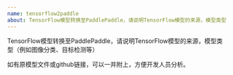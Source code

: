 ```yaml
---
name: tensorflow2paddle
about: TensorFlow模型转换至PaddlePaddle，请说明TensorFlow模型的来源，模型类型（例如图像分类、目标检测等）
---
```


TensorFlow模型转换至PaddlePaddle，请说明TensorFlow模型的来源，模型类型（例如图像分类、目标检测等）  

如有原模型文件或github链接，可以一并附上，方便开发人员分析。
